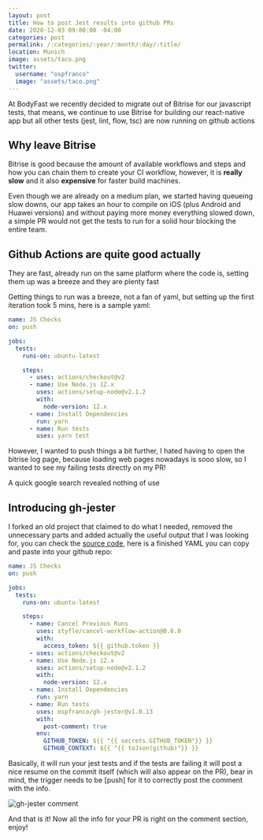 ```yaml
---
layout: post
title: How to post Jest results into github PRs
date: 2020-12-03 09:00:00 -04:00
categories: post
permalink: /:categories/:year/:month/:day/:title/
location: Munich
image: assets/taco.png
twitter:
  username: "ospfranco"
  image: "assets/taco.png"
---
```


At BodyFast we recently decided to migrate out of Bitrise for our javascript tests, that means, we continue to use Bitrise for building our react-native app but all other tests (jest, lint, flow, tsc) are now running on github actions

## Why leave Bitrise

Bitrise is good because the amount of available workflows and steps and how you can chain them to create your CI workflow, however, it is **really slow** and it also **expensive** for faster build machines.

Even though we are already on a medium plan, we started having queueing slow downs, our app takes an hour to compile on iOS (plus Android and Huawei versions) and without paying more money everything slowed down, a simple PR would not get the tests to run for a solid hour  blocking the entire team.

## Github Actions are quite good actually

They are fast, already run on the same platform where the code is, setting them up was a breeze and they are plenty fast

Getting things to run was a breeze, not a fan of yaml, but setting up the first iteration took 5 mins, here is a sample yaml:

```yaml
name: JS Checks
on: push

jobs:
  tests:
    runs-on: ubuntu-latest

    steps:
      - uses: actions/checkout@v2
      - name: Use Node.js 12.x
        uses: actions/setup-node@v2.1.2
        with:
          node-version: 12.x
      - name: Install Dependencies
        run: yarn
      - name: Run tests
        uses: yarn test
```

However, I wanted to push things a bit further, I hated having to open the bitrise log page, because loading web pages nowadays is sooo slow, so I wanted to see my failing tests directly on my PR!

A quick google search revealed nothing of use

## Introducing gh-jester

I forked an old project that claimed to do what I needed, removed the unnecessary parts and added actually the useful output that I was looking for, you can check the [source code](https://github.com/ospfranco/gh-jester), here is a finished YAML you can copy and paste into your github repo:

```yaml
name: JS Checks
on: push

jobs:
  tests:
    runs-on: ubuntu-latest

    steps:
      - name: Cancel Previous Runs
        uses: styfle/cancel-workflow-action@0.6.0
        with:
          access_token: ${{ github.token }}
      - uses: actions/checkout@v2
      - name: Use Node.js 12.x
        uses: actions/setup-node@v2.1.2
        with:
          node-version: 12.x
      - name: Install Dependencies
        run: yarn
      - name: Run tests
        uses: ospfranco/gh-jester@v1.0.13
        with:
          post-comment: true
        env:
          GITHUB_TOKEN: ${{ "{{ secrets.GITHUB_TOKEN"}} }}
          GITHUB_CONTEXT: ${{ "{{ toJson(github)"}} }}
```

Basically, it will run your jest tests and if the tests are failing it will post a nice resume on the commit itself (which will also appear on the PR), bear in mind, the trigger needs to be [push] for it to correctly post the comment with the info.

![gh-jester comment]({{site.url}}/assets/gh-jester.png "gh-jester")

And that is it! Now all the info for your PR is right on the comment section, enjoy!